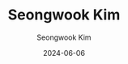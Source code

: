 ---
layout: personal_info
author: Seongwook Kim
title: Seongwook Kim
date: 2024-06-06

params:
    position:  "Master Course"
    job_title: "Researcher"
    telephone: +82-10-8945-8939
    email:     su8939@skku.edu

    profile_image: "profile.jpg"

    interests: [
        'AI Accelerator', 
        'Memory Compression'
    ]

    biography: |
        I am majoring Electrical and Computer Enginnering as Ph.D student at Sungkyunkwan University. I got Bachelor's degree and Master's degree at Sungkyunkwan University and my research interests include deep learning accelerator architecture and memory compression.

    enable_sections:
        enable_experiences:   true
        enable_awards_honors: false
        enable_activities:    false

    experiences:
        - {
            exp_from: "2024",  # start-date of this experience
            exp_to:   "",      # end-date of this experience (make this field empty if you are currently going through this experience)
            exp_desc: "Ph.D Student at Sungkyunkwan University"
        }
        - {
            exp_from: "2024",
            exp_to:   "2022",
            exp_desc: "Master's degree at Sungkyunkwan University"
        }
        - {
            exp_from: "2022",
            exp_to:   "2017",
            exp_desc: "Bachelor's degree at Sungkyunkwan University"
        }

    awards_honor:

    activities:
---